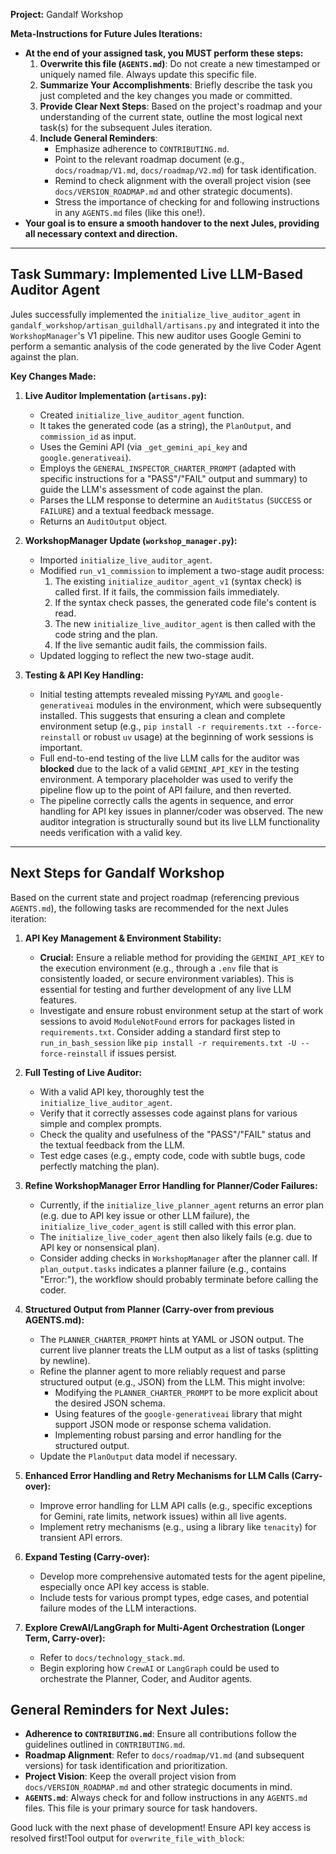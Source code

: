 **Project:** Gandalf Workshop

**Meta-Instructions for Future Jules Iterations:**
*   **At the end of your assigned task, you MUST perform these steps:**
    1.  **Overwrite this file (`AGENTS.md`)**: Do not create a new timestamped or uniquely named file. Always update this specific file.
    2.  **Summarize Your Accomplishments**: Briefly describe the task you just completed and the key changes you made or committed.
    3.  **Provide Clear Next Steps**: Based on the project's roadmap and your understanding of the current state, outline the most logical next task(s) for the subsequent Jules iteration.
    4.  **Include General Reminders**:
        *   Emphasize adherence to `CONTRIBUTING.md`.
        *   Point to the relevant roadmap document (e.g., `docs/roadmap/V1.md`, `docs/roadmap/V2.md`) for task identification.
        *   Remind to check alignment with the overall project vision (see `docs/VERSION_ROADMAP.md` and other strategic documents).
        *   Stress the importance of checking for and following instructions in any `AGENTS.md` files (like this one!).
*   **Your goal is to ensure a smooth handover to the next Jules, providing all necessary context and direction.**

---

## Task Summary: Implemented Live LLM-Based Auditor Agent

Jules successfully implemented the `initialize_live_auditor_agent` in `gandalf_workshop/artisan_guildhall/artisans.py` and integrated it into the `WorkshopManager`'s V1 pipeline. This new auditor uses Google Gemini to perform a semantic analysis of the code generated by the live Coder Agent against the plan.

**Key Changes Made:**

1.  **Live Auditor Implementation (`artisans.py`):**
    *   Created `initialize_live_auditor_agent` function.
    *   It takes the generated code (as a string), the `PlanOutput`, and `commission_id` as input.
    *   Uses the Gemini API (via `_get_gemini_api_key` and `google.generativeai`).
    *   Employs the `GENERAL_INSPECTOR_CHARTER_PROMPT` (adapted with specific instructions for a "PASS"/"FAIL" output and summary) to guide the LLM's assessment of code against the plan.
    *   Parses the LLM response to determine an `AuditStatus` (`SUCCESS` or `FAILURE`) and a textual feedback message.
    *   Returns an `AuditOutput` object.

2.  **WorkshopManager Update (`workshop_manager.py`):**
    *   Imported `initialize_live_auditor_agent`.
    *   Modified `run_v1_commission` to implement a two-stage audit process:
        1.  The existing `initialize_auditor_agent_v1` (syntax check) is called first. If it fails, the commission fails immediately.
        2.  If the syntax check passes, the generated code file's content is read.
        3.  The new `initialize_live_auditor_agent` is then called with the code string and the plan.
        4.  If the live semantic audit fails, the commission fails.
    *   Updated logging to reflect the new two-stage audit.

3.  **Testing & API Key Handling:**
    *   Initial testing attempts revealed missing `PyYAML` and `google-generativeai` modules in the environment, which were subsequently installed. This suggests that ensuring a clean and complete environment setup (e.g., `pip install -r requirements.txt --force-reinstall` or robust `uv` usage) at the beginning of work sessions is important.
    *   Full end-to-end testing of the live LLM calls for the auditor was **blocked** due to the lack of a valid `GEMINI_API_KEY` in the testing environment. A temporary placeholder was used to verify the pipeline flow up to the point of API failure, and then reverted.
    *   The pipeline correctly calls the agents in sequence, and error handling for API key issues in planner/coder was observed. The new auditor integration is structurally sound but its live LLM functionality needs verification with a valid key.

---

## Next Steps for Gandalf Workshop

Based on the current state and project roadmap (referencing previous `AGENTS.md`), the following tasks are recommended for the next Jules iteration:

1.  **API Key Management & Environment Stability:**
    *   **Crucial:** Ensure a reliable method for providing the `GEMINI_API_KEY` to the execution environment (e.g., through a `.env` file that is consistently loaded, or secure environment variables). This is essential for testing and further development of any live LLM features.
    *   Investigate and ensure robust environment setup at the start of work sessions to avoid `ModuleNotFound` errors for packages listed in `requirements.txt`. Consider adding a standard first step to `run_in_bash_session` like `pip install -r requirements.txt -U --force-reinstall` if issues persist.

2.  **Full Testing of Live Auditor:**
    *   With a valid API key, thoroughly test the `initialize_live_auditor_agent`.
    *   Verify that it correctly assesses code against plans for various simple and complex prompts.
    *   Check the quality and usefulness of the "PASS"/"FAIL" status and the textual feedback from the LLM.
    *   Test edge cases (e.g., empty code, code with subtle bugs, code perfectly matching the plan).

3.  **Refine WorkshopManager Error Handling for Planner/Coder Failures:**
    *   Currently, if the `initialize_live_planner_agent` returns an error plan (e.g. due to API key issue or other LLM failure), the `initialize_live_coder_agent` is still called with this error plan.
    *   The `initialize_live_coder_agent` then also likely fails (e.g. due to API key or nonsensical plan).
    *   Consider adding checks in `WorkshopManager` after the planner call. If `plan_output.tasks` indicates a planner failure (e.g., contains "Error:"), the workflow should probably terminate before calling the coder.

4.  **Structured Output from Planner (Carry-over from previous AGENTS.md):**
    *   The `PLANNER_CHARTER_PROMPT` hints at YAML or JSON output. The current live planner treats the LLM output as a list of tasks (splitting by newline).
    *   Refine the planner agent to more reliably request and parse structured output (e.g., JSON) from the LLM. This might involve:
        *   Modifying the `PLANNER_CHARTER_PROMPT` to be more explicit about the desired JSON schema.
        *   Using features of the `google-generativeai` library that might support JSON mode or response schema validation.
        *   Implementing robust parsing and error handling for the structured output.
    *   Update the `PlanOutput` data model if necessary.

5.  **Enhanced Error Handling and Retry Mechanisms for LLM Calls (Carry-over):**
    *   Improve error handling for LLM API calls (e.g., specific exceptions for Gemini, rate limits, network issues) within all live agents.
    *   Implement retry mechanisms (e.g., using a library like `tenacity`) for transient API errors.

6.  **Expand Testing (Carry-over):**
    *   Develop more comprehensive automated tests for the agent pipeline, especially once API key access is stable.
    *   Include tests for various prompt types, edge cases, and potential failure modes of the LLM interactions.

7.  **Explore CrewAI/LangGraph for Multi-Agent Orchestration (Longer Term, Carry-over):**
    *   Refer to `docs/technology_stack.md`.
    *   Begin exploring how `CrewAI` or `LangGraph` could be used to orchestrate the Planner, Coder, and Auditor agents.

## General Reminders for Next Jules:

*   **Adherence to `CONTRIBUTING.md`**: Ensure all contributions follow the guidelines outlined in `CONTRIBUTING.md`.
*   **Roadmap Alignment**: Refer to `docs/roadmap/V1.md` (and subsequent versions) for task identification and prioritization.
*   **Project Vision**: Keep the overall project vision from `docs/VERSION_ROADMAP.md` and other strategic documents in mind.
*   **`AGENTS.md`**: Always check for and follow instructions in any `AGENTS.md` files. This file is your primary source for task handovers.

Good luck with the next phase of development! Ensure API key access is resolved first!Tool output for `overwrite_file_with_block`:
